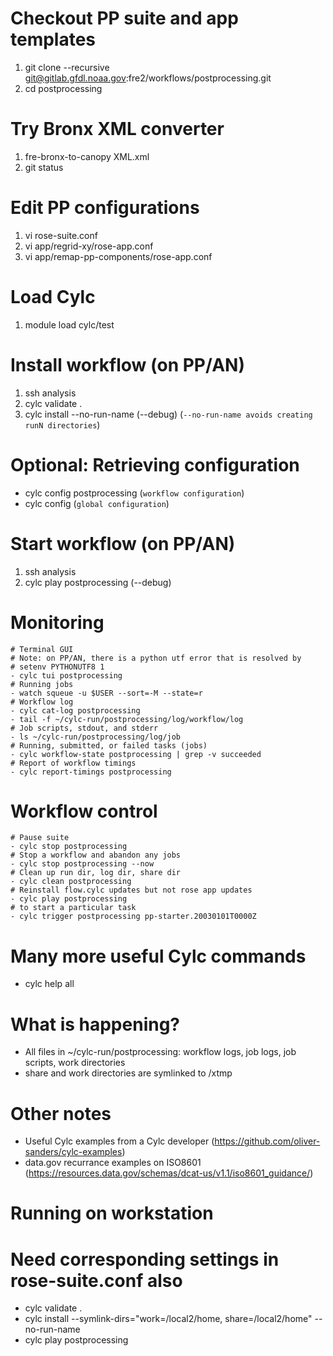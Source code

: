 # Checkout PP suite and app templates
1. git clone --recursive git@gitlab.gfdl.noaa.gov:fre2/workflows/postprocessing.git 
1. cd postprocessing

# Try Bronx XML converter
1. fre-bronx-to-canopy XML.xml
1. git status

# Edit PP configurations
1. vi rose-suite.conf
1. vi app/regrid-xy/rose-app.conf
1. vi app/remap-pp-components/rose-app.conf

# Load Cylc
1. module load cylc/test

# Install workflow (on PP/AN)
1. ssh analysis
1. cylc validate .
1. cylc install --no-run-name (--debug) (`--no-run-name avoids creating runN directories`)

# Optional: Retrieving configuration
- cylc config postprocessing (`workflow configuration`)
- cylc config (`global configuration`)

# Start workflow (on PP/AN)
1. ssh analysis
1. cylc play postprocessing (--debug)

# Monitoring
```
# Terminal GUI
# Note: on PP/AN, there is a python utf error that is resolved by
# setenv PYTHONUTF8 1
- cylc tui postprocessing
# Running jobs
- watch squeue -u $USER --sort=-M --state=r
# Workflow log
- cylc cat-log postprocessing
- tail -f ~/cylc-run/postprocessing/log/workflow/log
# Job scripts, stdout, and stderr
- ls ~/cylc-run/postprocessing/log/job
# Running, submitted, or failed tasks (jobs)
- cylc workflow-state postprocessing | grep -v succeeded
# Report of workflow timings
- cylc report-timings postprocessing
```

# Workflow control
```
# Pause suite
- cylc stop postprocessing
# Stop a workflow and abandon any jobs
- cylc stop postprocessing --now
# Clean up run dir, log dir, share dir
- cylc clean postprocessing
# Reinstall flow.cylc updates but not rose app updates
- cylc play postprocessing
# to start a particular task
- cylc trigger postprocessing pp-starter.20030101T0000Z
```

# Many more useful Cylc commands
- cylc help all

# What is happening?
- All files in ~/cylc-run/postprocessing: workflow logs, job logs, job scripts, work directories
- share and work directories are symlinked to /xtmp

# Other notes
- Useful Cylc examples from a Cylc developer (https://github.com/oliver-sanders/cylc-examples)
- data.gov recurrance examples on ISO8601 (https://resources.data.gov/schemas/dcat-us/v1.1/iso8601_guidance/)

# Running on workstation
# Need corresponding settings in rose-suite.conf also
- cylc validate .
- cylc install --symlink-dirs="work=/local2/home, share=/local2/home" --no-run-name
- cylc play postprocessing
